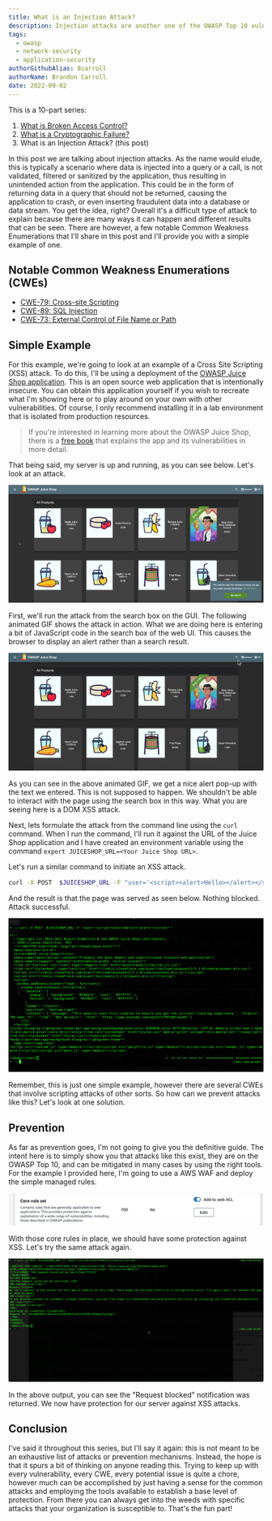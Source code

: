 ```yaml
---
title: What is an Injection Attack?
description: Injection attacks are another one of the OWASP Top 10 vulnerabilities and this articles explains what that involves and ways to migitate it.
tags:
  - owasp
  - network-security
  - application-security
authorGithubAlias: 8carroll
authorName: Brandon Carroll
date: 2022-09-02
---
```

This is a 10-part series:

1. [What is Broken Access Control?](/posts/owasp-top-10-defined/01-what-is-broken-access-control/)
2. [What is a Cryptographic Failure?](/posts/owasp-top-10-defined/02-what-is-a-cryptographic-failure/)
3. What is an Injection Attack? (this post)

In this post we are talking about injection attacks. As the name would elude, this is typically a scenario where data is injected into a query or a call, is not validated, filtered or sanitized by the application, thus resulting in unintended action from the application. This could be in the form of returning data in a query that should not be returned, causing the application to crash, or even inserting fraudulent data into a database or data stream. You get the idea, right? Overall it's a difficult type of attack to explain because there are many ways it can happen and different results that can be seen. There are however, a few notable Common Weakness Enumerations that I'll share in this post and I'll provide you with a simple example of one.

## Notable Common Weakness Enumerations (CWEs)

- [CWE-79: Cross-site Scripting](https://cwe.mitre.org/data/definitions/79.html)
- [CWE-89: SQL Injection](https://cwe.mitre.org/data/definitions/89.html)
- [CWE-73: External Control of File Name or Path](https://cwe.mitre.org/data/definitions/73.html.)

## Simple Example

For this example, we're going to look at an example of a Cross Site Scripting (XSS) attack. To do this, I'll be using a deployment of the [OWASP Juice Shop application](https://owasp.org/www-project-juice-shop/). This is an open source web application that is intentionally insecure. You can obtain this application yourself if you wish to recreate what I'm showing here or to play around on your own with other vulnerabilities. Of course, I only recommend installing it in a lab environment that is isolated from production resources.

> If you're interested in learning more about the OWASP Juice Shop, there is a [free book](https://pwning.owasp-juice.shop/) that explains the app and its vulnerabilities in more detail.

That being said, my server is up and running, as you can see below. Let's look at an attack.

![A Screenshot of the OWASP Juice Shop UI](images/03-what-is-an-injection-attack-01.png)

First, we'll run the attack from the search box on the GUI. The following animated GIF shows the attack in action. What we are doing here is entering a bit of JavaScript code in the search box of the web UI. This causes the browser to display an alert rather than a search result.

![Animated GIF of an injection attack using OWASP Juice Shop](images/03-what-is-an-injection-attack-03.gif)

As you can see in the above animated GIF, we get a nice alert pop-up with the text we entered. This is not supposed to happen. We shouldn't be able to interact with the page using the search box in this way. What you are seeing here is a DOM XSS attack.

Next, lets formulate the attack from the command line using the `curl` command. When I run the command, I'll run it against the URL of the Juice Shop application and I have created an environment variable using the command `export JUICESHOP_URL=<Your Juice Shop URL>`.

Let's run a similar command to initiate an XSS attack.

```bash
curl -X POST  $JUICESHOP_URL -F "user='<script><alert>Hello></alert></script>'"

```

And the result is that the page was served as seen below. Nothing blocked. Attack successful.

![Results of an XSS attack using CURL from the CLI](images/03-what-is-an-injection-attack-02.png)

Remember, this is just one simple example, however there are several CWEs that involve scripting attacks of other sorts. So how can we prevent attacks like this? Let's look at one solution.

## Prevention

As far as prevention goes, I'm not going to give you the definitive guide. The intent here is to simply show you that attacks like this exist, they are on the OWASP Top 10, and can be mitigated in many cases by using the right tools. For the example I provided here, I'm going to use a AWS WAF and deploy the simple managed rules.

![Adding Managed Rules to a Web ACL in AWS WAF](images/03-what-is-an-injection-attack-04.png)

With those core rules in place, we should have some protection against XSS. Let's try the same attack again.

![Output of an XSS attack from the CLI using CURL](images/03-what-is-an-injection-attack-05.png)

In the above output, you can see the "Request blocked" notification was returned. We now have protection for our server against XSS attacks.

## Conclusion

I've said it throughout this series, but I'll say it again: this is not meant to be an exhaustive list of attacks or prevention mechanisms. Instead, the hope is that it spurs a bit of thinking on anyone reading this. Trying to keep up with every vulnerability, every CWE, every potential issue is quite a chore, however much can be accomplished by just having a sense for the common attacks and employing the tools available to establish a base level of protection. From there you can always get into the weeds with specific attacks that your organization is susceptible to. That's the fun part!  
